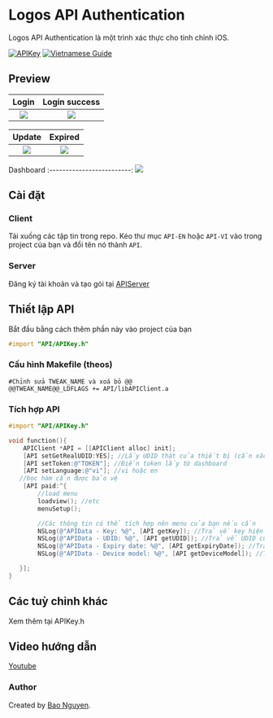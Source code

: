 # Logos API Authentication

Logos API Authentication là một trình xác thực cho tinh chỉnh iOS.

[![APIKey](https://img.shields.io/badge/APIAuth-5.2.0-blue)](https://github.com/baontq23/Logos-API-Authentication/)
[![Vietnamese Guide](https://img.shields.io/badge/VietnameseGuide-2.0-green)](https://github.com/baontq23/Logos-API-Authentication/blob/main/READMEVN.md)

## Preview

|                                            Login                                            |                                            Login success                                            |
| :-----------------------------------------------------------------------------------------: | :-------------------------------------------------------------------------------------------------: |
| ![](https://raw.githubusercontent.com/baontq23/Logos-API-Authentication/main/img/enter.png) | ![](https://raw.githubusercontent.com/baontq23/Logos-API-Authentication/main/img/login-success.png) |

|                                            Update                                            |                                            Expired                                            |
| :------------------------------------------------------------------------------------------: | :-------------------------------------------------------------------------------------------: |
| ![](https://raw.githubusercontent.com/baontq23/Logos-API-Authentication/main/img/update.png) | ![](https://raw.githubusercontent.com/baontq23/Logos-API-Authentication/main/img/expired.png) |

Dashboard
:-------------------------:
![](https://raw.githubusercontent.com/baontq23/Logos-API-Authentication/main/img/dashboard.png)

## Cài đặt

### Client

Tải xuống các tập tin trong repo. Kéo thư mục `API-EN` hoặc `API-VI` vào trong project của bạn và đổi tên nó thành `API`.

### Server

Đăng ký tài khoản và tạo gói tại [APIServer](https://v3.baontq.xyz)

## Thiết lập API

Bắt đầu bằng cách thêm phần này vào project của bạn

```Objective-C
#import "API/APIKey.h"
```

### Cấu hình Makefile (theos)

```make
#Chỉnh sửa TWEAK_NAME và xoá bỏ @@
@@TWEAK_NAME@@_LDFLAGS += API/libAPIClient.a

```

### Tích hợp API

```Objective-C
#import "API/APIKey.h"

void function(){
    APIClient *API = [[APIClient alloc] init];
    [API setGetRealUDID:YES]; //Lấy UDID thật của thiết bị (cần xác minh)
    [API setToken:@"TOKEN"]; //Điền token lấy từ dashboard
    [API setLanguage:@"vi"]; //vi hoặc en
   //bọc hàm cần được bảo vệ
    [API paid:^{
        //load menu
        loadview(); //etc
        menuSetup();

        //Các thông tin có thể tích hợp nên menu của bạn nếu cần
        NSLog(@"APIData - Key: %@", [API getKey]); //Trả về key hiện tại
        NSLog(@"APIData - UDID: %@", [API getUDID]); //Trả về UDID của máy
        NSLog(@"APIData - Expiry date: %@", [API getExpiryDate]); //Trả về ngày hết hạn
        NSLog(@"APIData - Device model: %@", [API getDeviceModel]); //Trả về kiểu thiết bị

   }];
}

```

## Các tuỳ chỉnh khác

Xem thêm tại APIKey.h

## Video hướng dẫn

[Youtube](https://youtu.be/N-WAY4RTKp4)

### Author

Created by [Bao Nguyen](https://baontq.dev).
